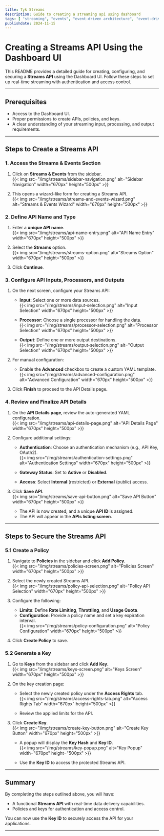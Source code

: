 ```yaml
---
title: Tyk Streams
description: Guide to creating a streaming api using dashboard
tags: [ "streaming", "events", "event-driven architecture", "event-driven architectures", "kafka" ]
publishdate: 2024-11-15
---
```

# Creating a Streams API Using the Dashboard UI

This README provides a detailed guide for creating, configuring, and securing a **Streams API** using the Dashboard UI. Follow these steps to set up real-time streaming with authentication and access control.

---

## Prerequisites

- Access to the Dashboard UI.
- Proper permissions to create APIs, policies, and keys.
- A clear understanding of your streaming input, processing, and output requirements.

---

## Steps to Create a Streams API

### 1. Access the Streams & Events Section
1. Click on **Streams & Events** from the sidebar.  
   {{< img src="/img/streams/sidebar-navigation.png" alt="Sidebar Navigation" width="670px" height="500px" >}}

2. This opens a wizard-like form for creating a Streams API.  
   {{< img src="/img/streams/streams-and-events-wizard.png" alt="Streams & Events Wizard" width="670px" height="500px" >}}

### 2. Define API Name and Type
1. Enter a **unique API name**.  
   {{< img src="/img/streams/api-name-entry.png" alt="API Name Entry" width="670px" height="500px" >}}

2. Select the **Streams** option.  
   {{< img src="/img/streams/streams-option.png" alt="Streams Option" width="670px" height="500px" >}}

3. Click **Continue**.

### 3. Configure API Inputs, Processors, and Outputs
1. On the next screen, configure your Streams API:
   - **Input**: Select one or more data sources.  
     {{< img src="/img/streams/input-selection.png" alt="Input Selection" width="670px" height="500px" >}}

   - **Processor**: Choose a single processor for handling the data.  
     {{< img src="/img/streams/processor-selection.png" alt="Processor Selection" width="670px" height="500px" >}}

   - **Output**: Define one or more output destinations.  
     {{< img src="/img/streams/output-selection.png" alt="Output Selection" width="670px" height="500px" >}}

2. For manual configuration:
   - Enable the **Advanced** checkbox to create a custom YAML template.  
     {{< img src="/img/streams/advanced-configuration.png" alt="Advanced Configuration" width="670px" height="500px" >}}

3. Click **Finish** to proceed to the API Details page.

### 4. Review and Finalize API Details
1. On the **API Details page**, review the auto-generated YAML configuration.  
   {{< img src="/img/streams/api-details-page.png" alt="API Details Page" width="670px" height="500px" >}}

2. Configure additional settings:
   - **Authentication**: Choose an authentication mechanism (e.g., API Key, OAuth2).  
     {{< img src="/img/streams/authentication-settings.png" alt="Authentication Settings" width="670px" height="500px" >}}

   - **Gateway Status**: Set to **Active** or **Disabled**.
   - **Access**: Select **Internal** (restricted) or **External** (public) access.

3. Click **Save API**.  
   {{< img src="/img/streams/save-api-button.png" alt="Save API Button" width="670px" height="500px" >}}

   - The API is now created, and a unique **API ID** is assigned.
   - The API will appear in the **APIs listing screen**.

---

## Steps to Secure the Streams API

### 5.1 Create a Policy
1. Navigate to **Policies** in the sidebar and click **Add Policy**.  
   {{< img src="/img/streams/policies-screen.png" alt="Policies Screen" width="670px" height="500px" >}}

2. Select the newly created Streams API.  
   {{< img src="/img/streams/policy-api-selection.png" alt="Policy API Selection" width="670px" height="500px" >}}

3. Configure the following:
   - **Limits**: Define **Rate Limiting**, **Throttling**, and **Usage Quota**.
   - **Configuration**: Provide a policy name and set a key expiration interval.  
     {{< img src="/img/streams/policy-configuration.png" alt="Policy Configuration" width="670px" height="500px" >}}

4. Click **Create Policy** to save.

### 5.2 Generate a Key
1. Go to **Keys** from the sidebar and click **Add Key**.  
   {{< img src="/img/streams/keys-screen.png" alt="Keys Screen" width="670px" height="500px" >}}

2. On the key creation page:
   - Select the newly created policy under the **Access Rights** tab.  
     {{< img src="/img/streams/access-rights-tab.png" alt="Access Rights Tab" width="670px" height="500px" >}}

   - Review the applied limits for the API.

3. Click **Create Key**.  
   {{< img src="/img/streams/create-key-button.png" alt="Create Key Button" width="670px" height="500px" >}}

   - A popup will display the **Key Hash** and **Key ID**.  
     {{< img src="/img/streams/key-popup.png" alt="Key Popup" width="670px" height="500px" >}}

   - Use the **Key ID** to access the protected Streams API.

---

## Summary

By completing the steps outlined above, you will have:

- A functional **Streams API** with real-time data delivery capabilities.
- Policies and keys for authentication and access control.

You can now use the **Key ID** to securely access the API for your applications.

---
